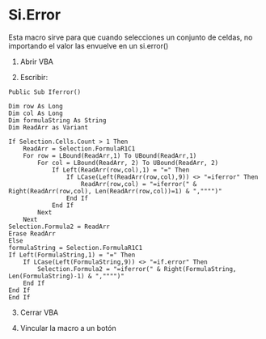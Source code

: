 # Si.Error
Esta macro sirve para que cuando selecciones un conjunto de celdas, no importando el valor las envuelve en un si.error()

1. Abrir VBA

2. Escribir:

```
Public Sub Iferror()

Dim row As Long
Dim col As Long
Dim formulaString As String
Dim ReadArr as Variant

If Selection.Cells.Count > 1 Then
    ReadArr = Selection.FormulaR1C1
    For row = LBound(ReadArr,1) To UBound(ReadArr,1)
        For col = LBound(ReadArr, 2) To UBound(ReadArr, 2)
            If Left(ReadArr(row,col),1) = "=" Then
                If LCase(Left(ReadArr(row,col),9)) <> "=iferror" Then
                    ReadArr(row,col) = "=iferror(" & Right(ReadArr(row,col), Len(ReadArr(row,col))=1) & ","""")"
                End If
            End If
        Next
    Next
Selection.Formula2 = ReadArr
Erase ReadArr
Else
formulaString = Selection.FormulaR1C1
If Left(FormulaString,1) = "=" Then
    If LCase(Left(FormulaString,9)) <> "=if.error" Then
        Selection.Formula2 = "=iferror(" & Right(FormulaString, Len(FormulaString)-1) & ","""")"
    End If
End If
End If
```

3. Cerrar VBA

4. Vincular la macro a un botón